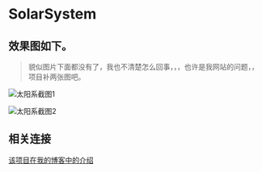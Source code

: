 # SolarSystem

## 效果图如下。

>貌似图片下面都没有了，我也不清楚怎么回事，，，也许是我网站的问题，，项目补两张图吧。

![太阳系截图1](http://zhay.info/wp-content/uploads/2017/04/solarSystem1.jpg)

![太阳系截图2](http://zhay.info/wp-content/uploads/2017/04/solarSystem2.jpg)

## 相关连接
[该项目在我的博客中的介绍](http://zhay.info/2017/04/30/opengl%e7%9e%ad%e6%9c%9b%e9%97%a8%e6%a7%9b%e6%95%99%e7%a8%8b%ef%bc%88%e7%ac%aczero%e7%af%87%ef%bc%89/)
